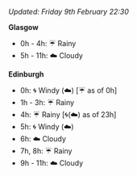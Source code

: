 *Updated: Friday 9th February 22:30*

**Glasgow**

* 0h - 4h: :umbrella: Rainy
* 5h - 11h: :cloud: Cloudy

**Edinburgh**

* 0h: :cyclone: Windy (:cloud:) [:umbrella: as of 0h]
* 1h - 3h: :umbrella: Rainy
* 4h: :umbrella: Rainy [:cyclone:(:cloud:) as of 23h]
* 5h: :cyclone: Windy (:cloud:)
* 6h: :cloud: Cloudy
* 7h, 8h: :umbrella: Rainy
* 9h - 11h: :cloud: Cloudy
